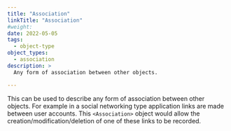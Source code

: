 ```yaml
---
title: "Association"
linkTitle: "Association"
#weight:
date: 2022-05-05
tags:
  - object-type
object_types:
  - association
description: >
  Any form of association between other objects.

---
```


This can be used to describe any form of association between other objects.
For example in a social networking type application links are made between user accounts.
This `<Association>` object would allow the creation/modification/deletion of one of these links to be recorded.
